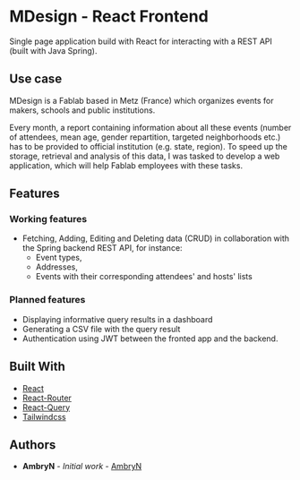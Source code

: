 # MDesign - React Frontend

Single page application build with React for interacting with a REST API (built with Java Spring).

## Use case

MDesign is a Fablab based in Metz (France) which organizes events for makers, schools and public institutions.

Every month, a report containing information about all these events (number of attendees, mean age, 
gender repartition, targeted neighborhoods etc.) has to be provided to official institution (e.g. state, region).
To speed up the storage, retrieval and analysis of this data, I was tasked to develop a web application,
which will help Fablab employees with these tasks.

## Features

### Working features
* Fetching, Adding, Editing and Deleting data (CRUD) in collaboration with the Spring backend REST API, for instance:
  * Event types,
  * Addresses,
  * Events with their corresponding attendees' and hosts' lists

### Planned features
* Displaying informative query results in a dashboard
* Generating a CSV file with the query result
* Authentication using JWT between the fronted app and the backend.

## Built With

* [React](https://fr.reactjs.org/)
* [React-Router](https://github.com/binance/binance-connector-java)
* [React-Query](https://react-query-v3.tanstack.com/)
* [Tailwindcss](https://tailwindcss.com)

## Authors

* **AmbryN** - *Initial work* - [AmbryN](https://github.com/AmbryN)